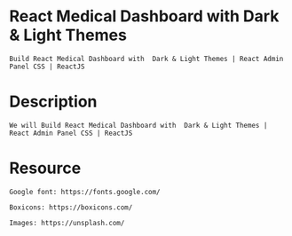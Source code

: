 # React Medical Dashboard with Dark & Light Themes

    Build React Medical Dashboard with  Dark & Light Themes | React Admin Panel CSS | ReactJS

# Description

    We will Build React Medical Dashboard with  Dark & Light Themes | React Admin Panel CSS | ReactJS

# Resource

    Google font: https://fonts.google.com/

    Boxicons: https://boxicons.com/

    Images: https://unsplash.com/

